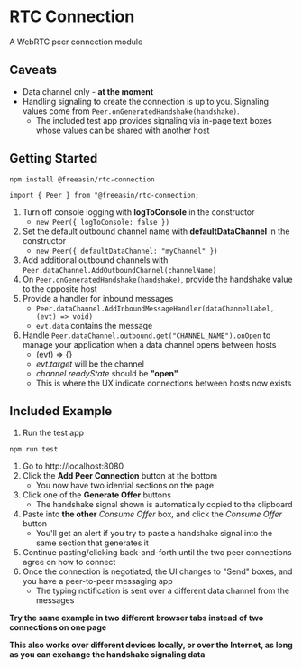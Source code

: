 # RTC Connection

A WebRTC peer connection module

## Caveats

+ Data channel only - **at the moment**
+ Handling signaling to create the connection is up to you.
Signaling values come from `Peer.onGeneratedHandshake(handshake)`.
    + The included test app provides signaling via in-page text boxes whose values can be shared with another host

## Getting Started

`npm install @freeasin/rtc-connection`

`import { Peer } from "@freeasin/rtc-connection;`

1. Turn off console logging with **logToConsole** in the constructor
    + `new Peer({ logToConsole: false })`
1. Set the default outbound channel name with **defaultDataChannel** in the constructor
    + `new Peer({ defaultDataChannel: "myChannel" })`
1. Add additional outbound channels with `Peer.dataChannel.AddOutboundChannel(channelName)`
1. On `Peer.onGeneratedHandshake(handshake)`, provide the handshake value to the opposite host
1. Provide a handler for inbound messages
    + `Peer.dataChannel.AddInboundMessageHandler(dataChannelLabel, (evt) => void)`
    + `evt.data` contains the message
1. Handle `Peer.dataChannel.outbound.get("CHANNEL_NAME").onOpen` to manage your application when a data channel opens between hosts
    + (evt) => {}
    + *evt.target* will be the channel
    + *channel.readyState* should be **"open"**
    + This is where the UX indicate connections between hosts now exists

## Included Example

1. Run the test app
```
npm run test
```
1. Go to http://localhost:8080
1. Click the **Add Peer Connection** button at the bottom
    + You now have two idential sections on the page
1. Click one of the **Generate Offer** buttons
    + The handshake signal shown is automatically copied to the clipboard
1. Paste into **the other** *Consume Offer* box, and click the *Consume Offer* button
    + You'll get an alert if you try to paste a handshake signal into the same section that generates it
1. Continue pasting/clicking back-and-forth until the two peer connections agree on how to connect
1. Once the connection is negotiated, the UI changes to "Send" boxes, and you have a peer-to-peer messaging app
    + The typing notification is sent over a different data channel from the messages

**Try the same example in two different browser tabs instead of two connections on one page**

**This also works over different devices locally, or over the Internet, as long as you can exchange the handshake signaling data**
